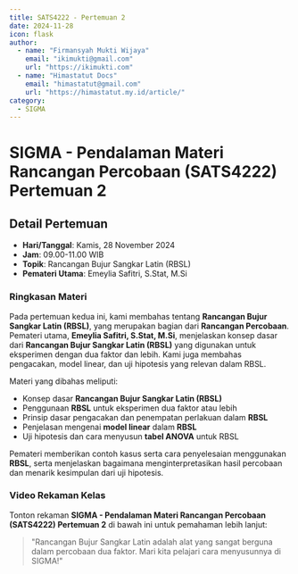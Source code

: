 ```yaml
--- 
title: SATS4222 - Pertemuan 2
date: 2024-11-28
icon: flask
author:
  - name: "Firmansyah Mukti Wijaya"
    email: "ikimukti@gmail.com"
    url: "https://ikimukti.com"
  - name: "Himastatut Docs"
    email: "himastatut@gmail.com"
    url: "https://himastatut.my.id/article/"
category:
  - SIGMA
--- 
```


# SIGMA - Pendalaman Materi Rancangan Percobaan (SATS4222) Pertemuan 2

## Detail Pertemuan

- **Hari/Tanggal**: Kamis, 28 November 2024
- **Jam**: 09.00-11.00 WIB
- **Topik**: Rancangan Bujur Sangkar Latin (RBSL)
- **Pemateri Utama**: Emeylia Safitri, S.Stat, M.Si

### Ringkasan Materi
Pada pertemuan kedua ini, kami membahas tentang **Rancangan Bujur Sangkar Latin (RBSL)**, yang merupakan bagian dari **Rancangan Percobaan**. Pemateri utama, **Emeylia Safitri, S.Stat, M.Si**, menjelaskan konsep dasar dari **Rancangan Bujur Sangkar Latin (RBSL)** yang digunakan untuk eksperimen dengan dua faktor dan lebih. Kami juga membahas pengacakan, model linear, dan uji hipotesis yang relevan dalam RBSL.

Materi yang dibahas meliputi:
- Konsep dasar **Rancangan Bujur Sangkar Latin (RBSL)**
- Penggunaan **RBSL** untuk eksperimen dua faktor atau lebih
- Prinsip dasar pengacakan dan penempatan perlakuan dalam **RBSL**
- Penjelasan mengenai **model linear** dalam **RBSL**
- Uji hipotesis dan cara menyusun **tabel ANOVA** untuk RBSL

Pemateri memberikan contoh kasus serta cara penyelesaian menggunakan **RBSL**, serta menjelaskan bagaimana menginterpretasikan hasil percobaan dan menarik kesimpulan dari uji hipotesis.

### Video Rekaman Kelas
Tonton rekaman **SIGMA - Pendalaman Materi Rancangan Percobaan (SATS4222) Pertemuan 2** di bawah ini untuk pemahaman lebih lanjut:

<VidStack
  src="https://www.youtube.com/watch?v=CULN_U91_0Y"
  title="SIGMA - Pendalaman Materi Rancangan Percobaan (SATS4222) Pertemuan 2"
/>

> "Rancangan Bujur Sangkar Latin adalah alat yang sangat berguna dalam percobaan dua faktor. Mari kita pelajari cara menyusunnya di SIGMA!"

